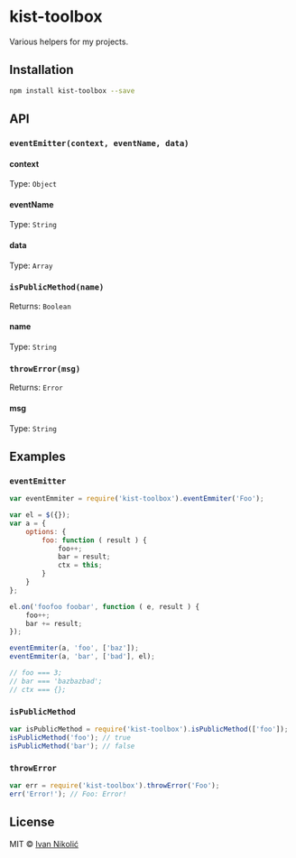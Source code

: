 # kist-toolbox

Various helpers for my projects.

## Installation

```sh
npm install kist-toolbox --save
```

## API

### `eventEmitter(context, eventName, data)`

#### context

Type: `Object`

#### eventName

Type: `String`

#### data

Type: `Array`

### `isPublicMethod(name)`

Returns: `Boolean`

#### name

Type: `String`

### `throwError(msg)`

Returns: `Error`

#### msg

Type: `String`

## Examples

### `eventEmitter`

```js
var eventEmmiter = require('kist-toolbox').eventEmmiter('Foo');

var el = $({});
var a = {
	options: {
		foo: function ( result ) {
			foo++;
			bar = result;
			ctx = this;
		}
	}
};

el.on('foofoo foobar', function ( e, result ) {
	foo++;
	bar += result;
});

eventEmmiter(a, 'foo', ['baz']);
eventEmmiter(a, 'bar', ['bad'], el);

// foo === 3;
// bar === 'bazbazbad';
// ctx === {};
```

### `isPublicMethod`

```js
var isPublicMethod = require('kist-toolbox').isPublicMethod(['foo']);
isPublicMethod('foo'); // true
isPublicMethod('bar'); // false
```

### `throwError`

```js
var err = require('kist-toolbox').throwError('Foo');
err('Error!'); // Foo: Error!
```

## License

MIT © [Ivan Nikolić](http://ivannikolic.com)
